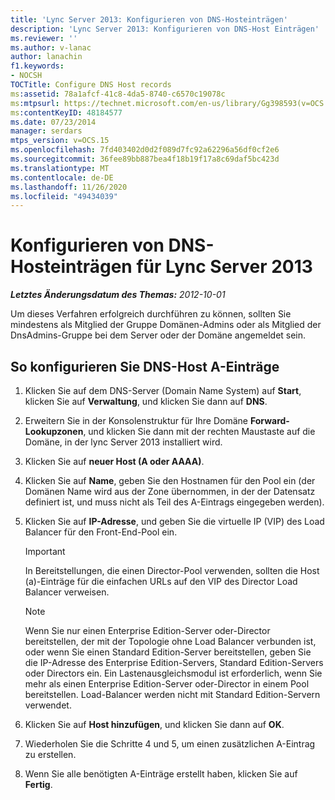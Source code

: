 ```yaml
---
title: 'Lync Server 2013: Konfigurieren von DNS-Hosteinträgen'
description: 'Lync Server 2013: Konfigurieren von DNS-Host Einträgen'
ms.reviewer: ''
ms.author: v-lanac
author: lanachin
f1.keywords:
- NOCSH
TOCTitle: Configure DNS Host records
ms:assetid: 78a1afcf-41c8-4da5-8740-c6570c19078c
ms:mtpsurl: https://technet.microsoft.com/en-us/library/Gg398593(v=OCS.15)
ms:contentKeyID: 48184577
ms.date: 07/23/2014
manager: serdars
mtps_version: v=OCS.15
ms.openlocfilehash: 7fd403402d0d2f089d7fc92a62296a56df0cf2e6
ms.sourcegitcommit: 36fee89bb887bea4f18b19f17a8c69daf5bc423d
ms.translationtype: MT
ms.contentlocale: de-DE
ms.lasthandoff: 11/26/2020
ms.locfileid: "49434039"
---
```

# <a name="configure-dns-host-records-for-lync-server-2013"></a>Konfigurieren von DNS-Hosteinträgen für Lync Server 2013

<div data-xmlns="http://www.w3.org/1999/xhtml">

<div class="topic" data-xmlns="http://www.w3.org/1999/xhtml" data-msxsl="urn:schemas-microsoft-com:xslt" data-cs="https://msdn.microsoft.com/">

<div data-asp="https://msdn2.microsoft.com/asp">



</div>

<div id="mainSection">

<div id="mainBody">

<span> </span>

_**Letztes Änderungsdatum des Themas:** 2012-10-01_

Um dieses Verfahren erfolgreich durchführen zu können, sollten Sie mindestens als Mitglied der Gruppe Domänen-Admins oder als Mitglied der DnsAdmins-Gruppe bei dem Server oder der Domäne angemeldet sein.

<div>

## <a name="to-configure-dns-host-a-records"></a>So konfigurieren Sie DNS-Host A-Einträge

1.  Klicken Sie auf dem DNS-Server (Domain Name System) auf **Start**, klicken Sie auf **Verwaltung**, und klicken Sie dann auf **DNS**.

2.  Erweitern Sie in der Konsolenstruktur für Ihre Domäne **Forward-Lookupzonen**, und klicken Sie dann mit der rechten Maustaste auf die Domäne, in der lync Server 2013 installiert wird.

3.  Klicken Sie auf **neuer Host (A oder AAAA)**.

4.  Klicken Sie auf **Name**, geben Sie den Hostnamen für den Pool ein (der Domänen Name wird aus der Zone übernommen, in der der Datensatz definiert ist, und muss nicht als Teil des A-Eintrags eingegeben werden).

5.  Klicken Sie auf **IP-Adresse**, und geben Sie die virtuelle IP (VIP) des Load Balancer für den Front-End-Pool ein.
    
    <div>
    

    > [!IMPORTANT]  
    > In Bereitstellungen, die einen Director-Pool verwenden, sollten die Host (a)-Einträge für die einfachen URLs auf den VIP des Director Load Balancer verweisen.

    
    </div>
    
    <div>
    

    > [!NOTE]  
    > Wenn Sie nur einen Enterprise Edition-Server oder-Director bereitstellen, der mit der Topologie ohne Load Balancer verbunden ist, oder wenn Sie einen Standard Edition-Server bereitstellen, geben Sie die IP-Adresse des Enterprise Edition-Servers, Standard Edition-Servers oder Directors ein. Ein Lastenausgleichsmodul ist erforderlich, wenn Sie mehr als einen Enterprise Edition-Server oder-Director in einem Pool bereitstellen. Load-Balancer werden nicht mit Standard Edition-Servern verwendet.

    
    </div>

6.  Klicken Sie auf **Host hinzufügen**, und klicken Sie dann auf **OK**.

7.  Wiederholen Sie die Schritte 4 und 5, um einen zusätzlichen A-Eintrag zu erstellen.

8.  Wenn Sie alle benötigten A-Einträge erstellt haben, klicken Sie auf **Fertig**.

</div>

</div>

<span> </span>

</div>

</div>

</div>

